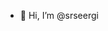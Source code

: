 - 👋 Hi, I’m @srseergi

<!---
srseergi/srseergi is a ✨ special ✨ repository because its `README.md` (this file) appears on your GitHub profile.
You can click the Preview link to take a look at your changes.
--->

